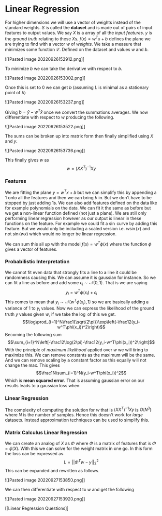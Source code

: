 # Linear Regression
For higher dimensions we will use a vector of weights instead of the standard weights. $S$ is called the **dataset** and is made out of pairs of input features to output values. We say $X$ is a array of all the *input features*. $y$ is the *ground truth* relating to these $X$s. $f(x)=w^Tx+b$ defines the plane we are trying to find with a vector $w$ of *weights*. We take a measure that minimizes some function $\mathcal L$. Defined on the dataset and values $w$ and $b$.

![[Pasted image 20220926152912.png]]

To minimize $b$ we can take the derivative with respect to $b$.

![[Pasted image 20220926153002.png]]

Once this is set to 0 we can get $b$ (assuming $L$ is minimal as a stationary point of $b$)

![[Pasted image 20220926153237.png]]

Giving $b=\bar y-w^T\bar x$ once we convert the summations averages. We now differentiate with respect to $w$ producing the following.

![[Pasted image 20220926153522.png]]

The sums can be broken up into matrix form then finally simplified using $X$ and $y$.

![[Pasted image 20220926153736.png]]

This finally gives $w$ as $$w=(XX^T)^{-1}Xy$$

### Features
We are fitting the plane $y=w^Tx+b$ but we can simplify this by appending a 1 onto all the features and then we can bring $b$ in. But we don't have to be stopped by just adding 1s. We can also add features defined on the data like for example polynomials on the data. We can fit it the same as before but we get a non-linear function defined (not just a plane).  We are still only performing linear regression however as our output is linear in these functions on the feature. For example we could fit a $\sin$ curve by adding this feature. But we would only be including a scaled version i.e. $w\sin(x)$ and not $\sin(wx)$ which would no longer be linear regression.

We can sum this all up with the model $f(x)=w^T\phi(x)$ where the function $\phi$ gives a vector of features.

### Probabilistic Interpretation
We cannot fit even data that strongly fits a line to a line it could be randomness causing this. We can assume it is gaussian for instance. So we can fit a line as before and add some $\epsilon_i\sim\mathcal N(0,1)$. That is we are saying $$y_i=w^T\phi(x_i)+\epsilon_i$$This comes to mean that $y_i\sim\mathcal N(w^T\phi(x_i), 1)$ so we are basically adding a variance of $1$ to $y_i$ values. Now we can express the likelihood of the ground truth $y$ values given $w$, if we take the $\log$ of this we get. $$\log\prod_{i=1}^N\frac1{\sqrt{2\pi}}\exp\left(-\frac12(y_i-w^T\phi(x_i))^2\right)$$Becoming the following sum $$\sum_{i=1}^N\left[-\frac12\log(2\pi)-\frac12(y_i-w^T\phi(x_i))^2\right]$$ With the principle of *maximum likelihood* applied over $w$ we will tiring to maximize this. We can remove constants as the maximum will be the same. And we can remove scaling by a constant factor as this equally will not change the max. This gives $$\frac1N\sum_{i=1}^N(y_i-w^T\phi(x_i))^2$$Which is **mean squared error**. That is assuming gaussian error on our results leads to a gaussian loss when 

### Linear Regression
The complexity of computing the solution for $w$ that is $(XX^T)^{-1}Xy$ is $O(N^3)$ where $N$ is the number of samples. Hence this doesn't work for *large* datasets. Instead approximation techniques can be used to simplify this.

### Matrix Calculus Linear Regression
We can create an analog of $X$ as $\Phi$ where $\Phi$ is a matrix of features that is $\Phi=\phi(X)$.  With this we can solve for the weight matrix in one go. In this form the loss can be expressed as $$L=||\Phi^Tw-y||_2^2$$This can be expanded and rewritten as follows.

![[Pasted image 20220927153850.png]]

We can then differentiate with respect to $w$ and get the following

![[Pasted image 20220927153920.png]]

[[Linear Regression Questions]]